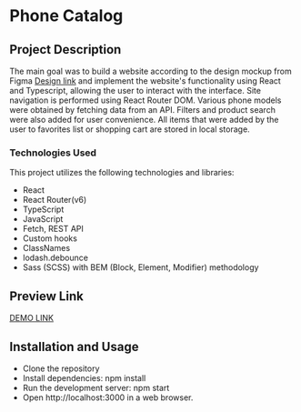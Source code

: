 # Phone Catalog
## Project Description
The main goal was to build a website according to the design mockup from Figma [Design link](https://www.figma.com/file/uEetgWenSRxk9jgiym6Yzp/Phone-catalog-redesign?node-id=1%3A2) and implement the website's functionality using React and Typescript, allowing the user to interact with the interface. Site navigation is performed using React Router DOM. Various phone models were obtained by fetching data from an API. Filters and product search were also added for user convenience. All items that were added by the user to favorites list or shopping cart are stored in local storage.

### Technologies Used
This project utilizes the following technologies and libraries:

- React
- React Router(v6)
- TypeScript
- JavaScript
- Fetch, REST API
- Custom hooks
- ClassNames
- lodash.debounce
- Sass (SCSS) with BEM (Block, Element, Modifier) methodology

## Preview Link
[DEMO LINK](https://tndeineka.github.io/phone-catalog/)

## Installation and Usage

- Clone the repository
- Install dependencies: npm install
- Run the development server: npm start
- Open http://localhost:3000 in a web browser.
